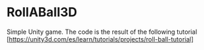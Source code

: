 # RollABall3D
Simple Unity game. The code is the result of the following tutorial [https://unity3d.com/es/learn/tutorials/projects/roll-ball-tutorial]
